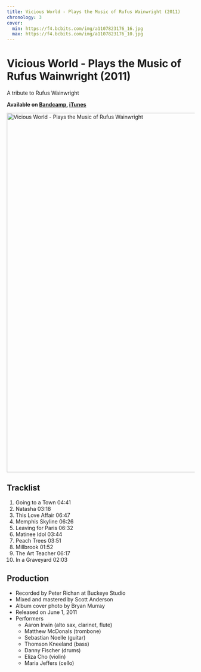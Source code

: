 ```yaml
---
title: Vicious World - Plays the Music of Rufus Wainwright (2011)
chronology: 3
cover:
  min: https://f4.bcbits.com/img/a1107823176_16.jpg
  max: https://f4.bcbits.com/img/a1107823176_10.jpg
---
```


# Vicious World - Plays the Music of Rufus Wainwright (2011)

A tribute to Rufus Wainwright

**Available on [Bandcamp](https://aaronirwin.bandcamp.com/album/plays-the-music-of-rufus-wainwright), [iTunes](https://itunes.apple.com/us/album/vicious-world-plays-the-music-of-rufus-wainwright/449937012)**

<img
  alt="Vicious World - Plays the Music of Rufus Wainwright"
  width="960"
  height="960"
  src="https://f4.bcbits.com/img/a1107823176_10.jpg"
  />

<template data-templace>
  <iframe
    width="480"
    height="120"
    src="https://bandcamp.com/EmbeddedPlayer/album=3904487721/size=large/bgcol=f5f5f5/linkcol=000000/tracklist=false/artwork=none/transparent=true/">
  </iframe>
</template>

## Tracklist

1. Going to a Town 04:41
2. Natasha 03:18
3. This Love Affair 06:47
4. Memphis Skyline 06:26
5. Leaving for Paris 06:32
6. Matinee Idol 03:44
7. Peach Trees 03:51
8. Millbrook 01:52
9. The Art Teacher 06:17
10. In a Graveyard 02:03

## Production

- Recorded by Peter Richan at Buckeye Studio
- Mixed and mastered by Scott Anderson
- Album cover photo by Bryan Murray
- Released on June 1, 2011
- Performers
  - Aaron Irwin (alto sax, clarinet, flute)
  - Matthew McDonals (trombone)
  - Sebastian Noelle (guitar)
  - Thomson Kneeland (bass)
  - Danny Fischer (drums)
  - Eliza Cho (violin)
  - Maria Jeffers (cello)
